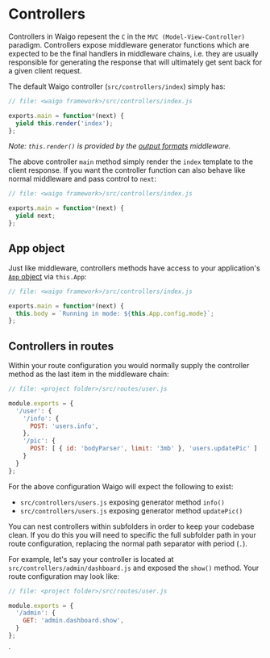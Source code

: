 # Controllers

Controllers in Waigo repesent the `C` in the `MVC (Model-View-Controller)` paradigm. Controllers expose middleware generator functions which are expected to be the final handlers in middleware chains, i.e. they are usually responsible for generating the response that will ultimately get sent back for a given client request.

The default Waigo controller (`src/controllers/index`) simply has:

```javascript
// file: <waigo framework>/src/controllers/index.js

exports.main = function*(next) {
  yield this.render('index');
};
```

_Note: `this.render()` is provided by the [output formats](../output_formats/) middleware._

The above controller `main` method simply render the `index` template to the client response. If you want the controller function can also behave like normal middleware and pass control to `next`:

```javascript
// file: <waigo framework>/src/controllers/index.js

exports.main = function*(next) {
  yield next;
};
```

## App object

Just like middleware, controllers methods have access to your application's [`App` object]() via `this.App`:

```javascript
// file: <waigo framework>/src/controllers/index.js

exports.main = function*(next) {
  this.body = `Running in mode: ${this.App.config.mode}`;
};
```



## Controllers in routes

Within your route configuration you would normally supply the controller method as the last item in the middleware chain:

```javascript
// file: <project folder>/src/routes/user.js

module.exports = {
  '/user': {
  	'/info': {
      POST: 'users.info',
	},
  	'/pic': {
      POST: [ { id: 'bodyParser', limit: '3mb' }, 'users.updatePic' ]
	}
  }
};
```

For the above configuration Waigo will expect the following to exist:

* `src/controllers/users.js` exposing generator method `info()`
* `src/controllers/users.js` exposing generator method `updatePic()`

You can nest controllers within subfolders in order to keep your codebase clean. If you do this you will need to specific the full subfolder path in your route configuration, replacing the normal path separator with period (`.`). 

For example, let's say your controller is located at `src/controllers/admin/dashboard.js` and exposed the `show()` method. Your route configuration may look like:

```javascript
// file: <project folder>/src/routes/user.js

module.exports = {
  '/admin': {
    GET: 'admin.dashboard.show',
  }
};
```
`
